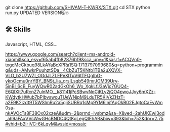git clone https://github.com/SHIVAM-T-KWRX/STX.git
cd STX
python run.py
UPDATED VERSION😻🔥



## 🛠 Skills
Javascript, HTML, CSS...


https://www.google.com/search?client=ms-android-xiaomi&sca_esv=f65ab4fb82876b19&sca_upv=1&sxsrf=ACQVn0-txgcMcCkbuq98LkAYaBcXPRa1SQ:1713797099680&q=python+programming&uds=AMwkrPuuhztSDa__4CbZuT5KNtb1TBa2uXQVX-VLO_b2U7WZI_OGdJLZLEPeXlTuV6tTFQgIbG-ykpOcmu0nrYBY_BNSt_lia_qrsILsqb549mrJOM39Ury-5inBl_6cB_FuyWQwR02adGkOh6_Wo_XgkLfJ3aVjc7GUQ4-E6QlXlt7uRcnZ7ulnMO__k81141jPcSBwvNqCjKLy2jQO4pwoJJvy6mXZz-KWdytkHWub7bPIbvswouTUeWNjpM9LduTR5KiVkZHzT-a2E9K2izdt9T5WSlmRu2a5gjiSUBRq1sMp9YM6lnjfAqOkB02EJgtoCaEvWm0sa-nkAVOcTs8F38Ox02xzeA&udm=2&prmd=ivsbmz&sa=X&ved=2ahUKEwi3od_ah9aFAxVVcWwGHcBNDC4QtKgLegQIEhAB&biw=393&bih=752&dpr=2.75#vhid=b2I-IVC-6kLqvM&vssid=mosaic
